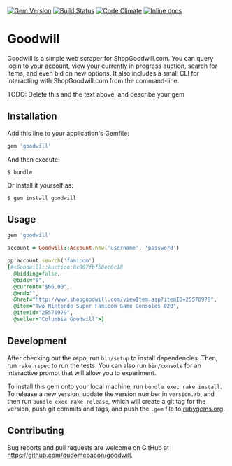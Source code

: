 [![Gem Version](https://badge.fury.io/rb/goodwill.svg)](https://badge.fury.io/rb/goodwill)
[![Build Status](https://travis-ci.org/dudemcbacon/goodwill.svg?branch=master)](https://travis-ci.org/dudemcbacon/goodwill)
[![Code Climate](https://codeclimate.com/github/dudemcbacon/goodwill/badges/gpa.svg)](https://codeclimate.com/github/dudemcbacon/goodwill)
[![Inline docs](http://inch-ci.org/github/dudemcbacon/goodwill.svg?branch=master)](http://inch-ci.org/github/dudemcbacon/goodwill)
# Goodwill

Goodwill is a simple web scraper for ShopGoodwill.com. You can query login to your account, view your currently in progress auction, search for items, and even bid on new options. It also includes a small CLI for interacting with ShopGoodwill.com from the command-line.

TODO: Delete this and the text above, and describe your gem

## Installation

Add this line to your application's Gemfile:

```ruby
gem 'goodwill'
```

And then execute:

    $ bundle

Or install it yourself as:

    $ gem install goodwill

## Usage

```ruby
gem 'goodwill'

account = Goodwill::Account.new('username', 'password')

pp account.search('famicom')
[#<Goodwill::Auction:0x007fbf50ec0c18
  @bidding=false,
  @bids="8",
  @current="$66.00",
  @end="",
  @href="http://www.shopgoodwill.com/viewItem.asp?itemID=25576979",
  @item="Two Nintendo Super Famicom Game Consoles 020",
  @itemid="25576979",
  @seller="Columbia Goodwill">]
```

## Development

After checking out the repo, run `bin/setup` to install dependencies. Then, run `rake rspec` to run the tests. You can also run `bin/console` for an interactive prompt that will allow you to experiment.

To install this gem onto your local machine, run `bundle exec rake install`. To release a new version, update the version number in `version.rb`, and then run `bundle exec rake release`, which will create a git tag for the version, push git commits and tags, and push the `.gem` file to [rubygems.org](https://rubygems.org).

## Contributing

Bug reports and pull requests are welcome on GitHub at https://github.com/dudemcbacon/goodwill.
